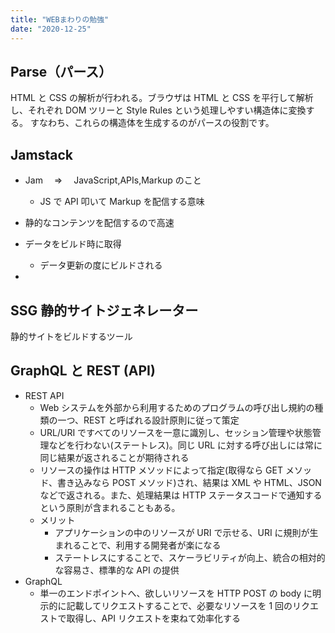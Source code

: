 ```yaml
---
title: "WEBまわりの勉強"
date: "2020-12-25"
---
```


## Parse（パース）

HTML と CSS の解析が行われる。ブラウザは HTML と CSS を平行して解析し、それぞれ DOM ツリーと Style Rules という処理しやすい構造体に変換する。
すなわち、これらの構造体を生成するのがパースの役割です。

## Jamstack

- Jam 　=>　 JavaScript,APIs,Markup のこと

  - JS で API 叩いて Markup を配信する意味

- 静的なコンテンツを配信するので高速

- データをビルド時に取得

  - データ更新の度にビルドされる

-

## SSG 静的サイトジェネレーター

静的サイトをビルドするツール

## GraphQL と REST (API)

- REST API
  - Web システムを外部から利用するためのプログラムの呼び出し規約の種類の一つ、REST と呼ばれる設計原則に従って策定
  - URL/URI ですべてのリソースを一意に識別し、セッション管理や状態管理などを行わない(ステートレス)。同じ URL に対する呼び出しには常に同じ結果が返されることが期待される
  - リソースの操作は HTTP メソッドによって指定(取得なら GET メソッド、書き込みなら POST メソッド)され、結果は XML や HTML、JSON などで返される。また、処理結果は HTTP ステータスコードで通知するという原則が含まれることもある。
  - メリット
    - アプリケーションの中のリソースが URI で示せる、URI に規則が生まれることで、利用する開発者が楽になる
    - ステートレスにすることで、スケーラビリティが向上、統合の相対的な容易さ、標準的な API の提供
- GraphQL
  - 単一のエンドポイントへ、欲しいリソースを HTTP POST の body に明示的に記載してリクエストすることで、必要なリソースを 1 回のリクエストで取得し、API リクエストを束ねて効率化する
